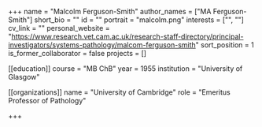 +++
name = "Malcolm Ferguson-Smith"
author_names = ["MA Ferguson-Smith"]
short_bio = ""
id = ""
portrait = "malcolm.png"
interests = ["", ""]
cv_link = ""
personal_website = "https://www.research.vet.cam.ac.uk/research-staff-directory/principal-investigators/systems-pathology/malcom-ferguson-smith"
sort_position = 1
is_former_collaborator = false
projects = []

[[education]]
  course = "MB ChB"
  year = 1955
  institution = "University of Glasgow"

[[organizations]]
  name = "University of Cambridge"
  role = "Emeritus Professor of Pathology"

+++

